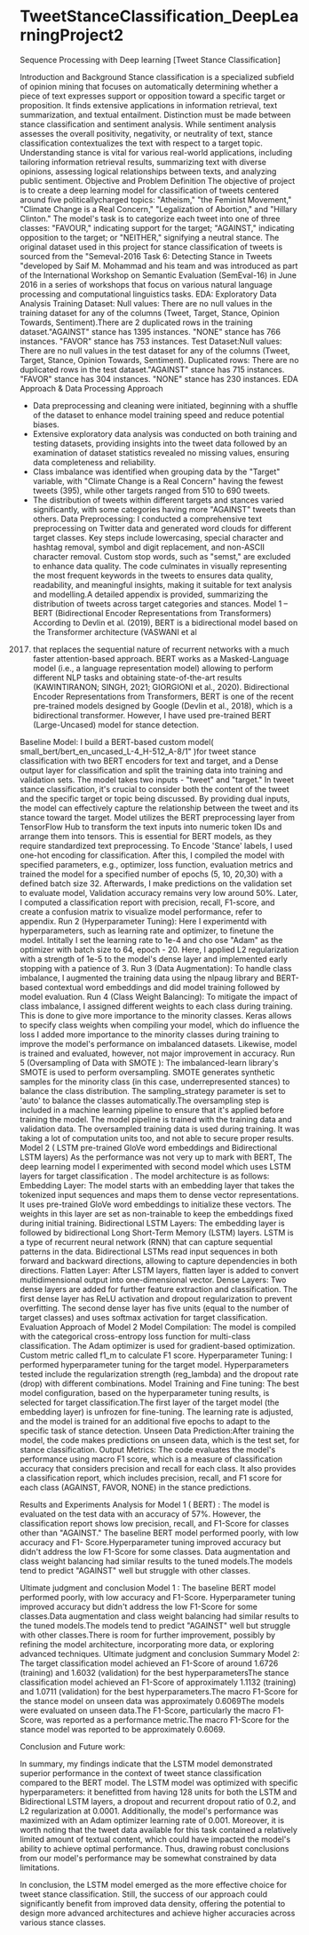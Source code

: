 # TweetStanceClassification_DeepLearningProject2
Sequence Processing with Deep learning [Tweet Stance Classification] 

Introduction and Background
Stance classification is a specialized subfield of opinion mining that focuses on automatically determining whether a piece
of text expresses support or opposition toward a specific target or proposition. It finds extensive applications in information
retrieval, text summarization, and textual entailment. Distinction must be made between stance classification and sentiment
analysis. While sentiment analysis assesses the overall positivity, negativity, or neutrality of text, stance classification
contextualizes the text with respect to a target topic. Understanding stance is vital for various real-world applications,
including tailoring information retrieval results, summarizing text with diverse opinions, assessing logical relationships
between texts, and analyzing public sentiment.
Objective and Problem Definition
The objective of project is to create a deep learning model for classification of tweets centered around five politicallycharged topics: "Atheism," "the Feminist Movement," "Climate Change is a Real Concern," "Legalization of Abortion,"
and "Hillary Clinton." The model's task is to categorize each tweet into one of three classes: "FAVOUR," indicating support
for the target; "AGAINST," indicating opposition to the target; or "NEITHER," signifying a neutral stance.
The original dataset used in this project for stance classification of tweets is sourced from the "Semeval-2016 Task 6:
Detecting Stance in Tweets "developed by Saif M. Mohammad and his team and was introduced as part of the International
Workshop on Semantic Evaluation (SemEval-16) in June 2016 in a series of workshops that focus on various natural
language processing and computational linguistics tasks.
EDA: Exploratory Data Analysis
Training Dataset: Null values: There are no null values in the training dataset for any of the columns (Tweet, Target,
Stance, Opinion Towards, Sentiment).There are 2 duplicated rows in the training dataset."AGAINST" stance has 1395
instances. "NONE" stance has 766 instances. "FAVOR" stance has 753 instances.
Test Dataset:Null values: There are no null values in the test dataset for any of the columns (Tweet, Target, Stance,
Opinion Towards, Sentiment). Duplicated rows: There are no duplicated rows in the test dataset."AGAINST" stance has
715 instances. "FAVOR" stance has 304 instances. "NONE" stance has 230 instances.
EDA Approach & Data Processing Approach
- Data preprocessing and cleaning were initiated, beginning with a shuffle of the dataset to enhance model training
speed and reduce potential biases.
- Extensive exploratory data analysis was conducted on both training and testing datasets, providing insights into
the tweet data followed by an examination of dataset statistics revealed no missing values, ensuring data
completeness and reliability.
- Class imbalance was identified when grouping data by the "Target" variable, with "Climate Change is a Real
Concern" having the fewest tweets (395), while other targets ranged from 510 to 690 tweets.
- The distribution of tweets within different targets and stances varied significantly, with some categories having
more "AGAINST" tweets than others.
Data Preprocessing: I conducted a comprehensive text preprocessing on Twitter data and generated word clouds for
different target classes. Key steps include lowercasing, special character and hashtag removal, symbol and digit
replacement, and non-ASCII character removal. Custom stop words, such as "semst," are excluded to enhance data quality.
The code culminates in visually representing the most frequent keywords in the tweets to ensures data quality, readability,
and meaningful insights, making it suitable for text analysis and modelling.A detailed appendix is provided, summarizing
the distribution of tweets across target categories and stances.
Model 1 – BERT (Bidirectional Encoder Representations from Transformers)
According to Devlin et al. (2019), BERT is a bidirectional model based on the Transformer architecture (VASWANI et al
2017) that replaces the sequential nature of recurrent networks with a much faster attention-based approach. BERT works
as a Masked-Language model (i.e., a language representation model) allowing to perform different NLP tasks and obtaining
state-of-the-art results (KAWINTIRANON; SINGH, 2021; GIORGIONI et al., 2020). Bidirectional Encoder
Representations from Transformers, BERT is one of the recent pre-trained models designed by Google (Devlin et al., 2018),
which is a bidirectional transformer. However, I have used pre-trained BERT (Large-Uncased) model for stance detection.


Baseline Model: I build a BERT-based custom model( small_bert/bert_en_uncased_L-4_H-512_A-8/1" )for tweet stance
classification with two BERT encoders for text and target, and a Dense output layer for classification and split the training
data into training and validation sets. The model takes two inputs - "tweet" and "target." In tweet stance classification, it's
crucial to consider both the content of the tweet and the specific target or topic being discussed. By providing dual inputs,
the model can effectively capture the relationship between the tweet and its stance toward the target. Model utilizes the
BERT preprocessing layer from TensorFlow Hub to transform the text inputs into numeric token IDs and arrange them
into tensors. This is essential for BERT models, as they require standardized text preprocessing. To Encode 'Stance' labels,
I used one-hot encoding for classification. After this, I compiled the model with specified parameters, e.g., optimizer, loss
function, evaluation metrics and trained the model for a specified number of epochs (5, 10, 20,30) with a defined batch
size 32. Afterwards, I make predictions on the validation set to evaluate model, Validation accuracy remains very low
around 50%. Later, I computed a classification report with precision, recall, F1-score, and create a confusion matrix to
visualize model performance, refer to appendix.
Run 2 (Hyperparameter Tuning): Here I experimentd with hyperparameters, such as learning rate and optimizer, to finetune the model. Intitally I set the learning rate to 1e-4 and cho ose "Adam" as the optimizer with batch size to 64, epoch -
20. Here, I applied L2 regularization with a strength of 1e-5 to the model's dense layer and implemented early stopping
with a patience of 3.
Run 3 (Data Augmentation): To handle class imbalance, I augmented the training data using the nlpaug library and
BERT-based contextual word embeddings and did model training followed by model evaluation.
Run 4 (Class Weight Balancing): To mitigate the impact of class imbalance, I assigned different weights to each class
during training. This is done to give more importance to the minority classes. Keras allows to specify class weights when
compiling your model, which do influence the loss I added more importance to the minority classes during training to
improve the model's performance on imbalanced datasets. Likewise, model is trained and evaluated, however, not major
improvement in accuracy.
Run 5 (Oversampling of Data with SMOTE ): The imbalanced-learn library's SMOTE is used to perform oversampling.
SMOTE generates synthetic samples for the minority class (in this case, underrepresented stances) to balance the class
distribution. The sampling_strategy parameter is set to 'auto' to balance the classes automatically.The oversampling step is
included in a machine learning pipeline to ensure that it's applied before training the model. The model pipeline is trained
with the training data and validation data. The oversampled training data is used during training. It was taking a lot of
computation units too, and not able to secure proper results.
Model 2 ( LSTM pre-trained GloVe word embeddings and Bidirectional LSTM layers)
As the performance was not very up to mark with BERT, The deep learning model I experimented with second model
which uses LSTM layers for target classification . The model architecture is as follows:
Embedding Layer: The model starts with an embedding layer that takes the tokenized input sequences and maps them to
dense vector representations. It uses pre-trained GloVe word embeddings to initialize these vectors. The weights in this
layer are set as non-trainable to keep the embeddings fixed during initial training.
Bidirectional LSTM Layers: The embedding layer is followed by bidirectional Long Short-Term Memory (LSTM)
layers. LSTM is a type of recurrent neural network (RNN) that can capture sequential patterns in the data. Bidirectional
LSTMs read input sequences in both forward and backward directions, allowing to capture dependencies in both directions.
Flatten Layer: After LSTM layers, flatten layer is added to convert multidimensional output into one-dimensional vector.
Dense Layers: Two dense layers are added for further feature extraction and classification. The first dense layer has ReLU
activation and dropout regularization to prevent overfitting. The second dense layer has five units (equal to the number of
target classes) and uses softmax activation for target classification.
Evaluation Approach of Model 2
Model Compilation: The model is compiled with the categorical cross-entropy loss function for multi-class classification.
The Adam optimizer is used for gradient-based optimization. Custom metric called f1_m to calculate F1 score.
Hyperparameter Tuning: I performed hyperparameter tuning for the target model. Hyperparameters tested include the
regularization strength (reg_lambda) and the dropout rate (drop) with different combinations.
Model Training and Fine tuning: The best model configuration, based on the hyperparameter tuning results, is selected
for target classification.The first layer of the target model (the embedding layer) is unfrozen for fine-tuning. The learning
rate is adjusted, and the model is trained for an additional five epochs to adapt to the specific task of stance detection.
Unseen Data Prediction:After training the model, the code makes predictions on unseen data, which is the test set, for
stance classification.
Output Metrics: The code evaluates the model's performance using macro F1 score, which is a measure of classification
accuracy that considers precision and recall for each class. It also provides a classification report, which includes precision,
recall, and F1 score for each class (AGAINST, FAVOR, NONE) in the stance predictions.


Results and Experiments Analysis for Model 1 ( BERT) : The model is evaluated on the test data
with an accuracy of 57%. However, the classification report shows low precision, recall, and F1-Score for
classes other than "AGAINST." The baseline BERT model performed poorly, with low accuracy and F1-
Score.Hyperparameter tuning improved accuracy but didn't address the low F1-Score for some classes.
Data augmentation and class weight balancing had similar results to the tuned models.The models tend
to predict "AGAINST" well but struggle with other classes.

Ultimate judgment and conclusion Model 1 : The baseline BERT model performed poorly, with low accuracy
and F1-Score. Hyperparameter tuning improved accuracy but didn't address the low F1-Score for some classes.Data
augmentation and class weight balancing had similar results to the tuned models.The models tend to predict "AGAINST"
well but struggle with other classes.There is room for further improvement, possibly by refining the model architecture,
incorporating more data, or exploring advanced techniques.
Ultimate judgment and conclusion Summary Model 2: The target classification model achieved an F1-Score
of around 1.6726 (training) and 1.6032 (validation) for the best hyperparametersThe stance classification model achieved
an F1-Score of approximately 1.1132 (training) and 1.0711 (validation) for the best hyperparameters.The macro F1-Score
for the stance model on unseen data was approximately 0.6069The models were evaluated on unseen data.The F1-Score,
particularly the macro F1-Score, was reported as a performance metric.The macro F1-Score for the stance model was
reported to be approximately 0.6069.


Conclusion and Future work: 

In summary, my findings indicate that the LSTM model demonstrated superior performance in the context of tweet stance classification compared to the BERT model. The LSTM model was optimized
with specific hyperparameters: it benefitted from having 128 units for both the LSTM and Bidirectional LSTM layers, a
dropout and recurrent dropout ratio of 0.2, and L2 regularization at 0.0001. Additionally, the model's performance was
maximized with an Adam optimizer learning rate of 0.001. Moreover, it is worth noting that the tweet data available for
this task contained a relatively limited amount of textual content, which could have impacted the model's ability to achieve
optimal performance. Thus, drawing robust conclusions from our model's performance may be somewhat constrained by
data limitations.

In conclusion, the LSTM model emerged as the more effective choice for tweet stance classification. Still, the success of
our approach could significantly benefit from improved data density, offering the potential to design more advanced
architectures and achieve higher accuracies across various stance classes.
